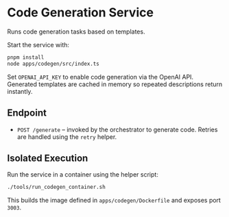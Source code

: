 # Code Generation Service

Runs code generation tasks based on templates.

Start the service with:

```bash
pnpm install
node apps/codegen/src/index.ts
```

Set `OPENAI_API_KEY` to enable code generation via the OpenAI API. Generated templates are cached in memory so repeated descriptions return instantly.

## Endpoint

- `POST /generate` – invoked by the orchestrator to generate code. Retries are handled using the `retry` helper.

## Isolated Execution

Run the service in a container using the helper script:

```bash
./tools/run_codegen_container.sh
```

This builds the image defined in `apps/codegen/Dockerfile` and exposes port `3003`.
